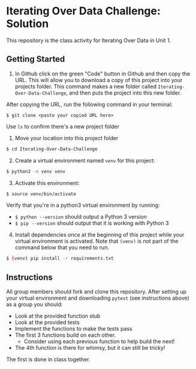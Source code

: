 # Iterating Over Data Challenge: Solution
This repository is the class activity for Iterating Over Data in Unit 1.

## Getting Started
1. In Github click on the green "Code" button in Github and then copy the URL. This will allow you to download a copy of this project into your projects folder. This command makes a new folder called `Iterating-Over-Data-Challenge`, and then puts the project into this new folder. 

After copying the URL, run the following command in your terminal:

```
$ git clone <paste your copied URL here>
```

Use `ls` to confirm there's a new project folder

1. Move your location into this project folder

```bash
$ cd Iterating-Over-Data-Challenge
```

2. Create a virtual environment named `venv` for this project:

```bash
$ python3 -m venv venv
```

3. Activate this environment:

```bash
$ source venv/bin/activate
```

Verify that you're in a python3 virtual environment by running:

- `$ python --version` should output a Python 3 version
- `$ pip --version` should output that it is working with Python 3

4. Install dependencies once at the beginning of this project while your virtual environment is activated. Note that `(venv)` is not part of the command below that you need to run.

```bash
$ (venv) pip install -r requirements.txt
```

## Instructions
All group members should fork and clone this repository. After setting up your virtual environment and downloading `pytest` (see instructions above) as a group you should: 
- Look at the provided function stub
- Look at the provided tests
- Implement the functions to make the tests pass
- The first 3 functions build on each other.
    - Consider using each previous function to help build the next!
- The 4th function is there for whimsy, but it can still be tricky!

The first is done in class together.

